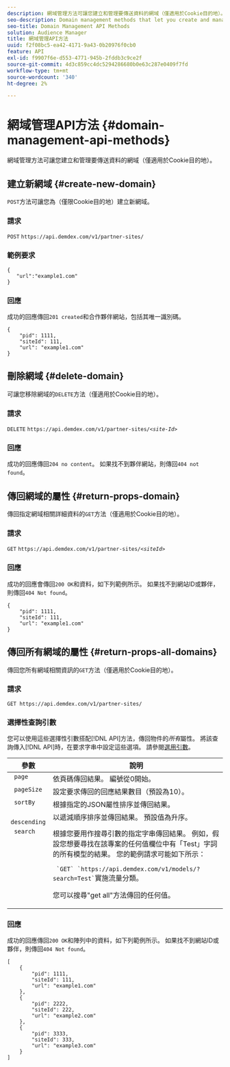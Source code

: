 ```yaml
---
description: 網域管理方法可讓您建立和管理要傳送資料的網域（僅適用於Cookie目的地）。
seo-description: Domain management methods that let you create and manage the domains to which you want to send data (for cookie destinations only).
seo-title: Domain Management API Methods
solution: Audience Manager
title: 網域管理API方法
uuid: f2f08bc5-ea42-4171-9a43-0b20976f0cb0
feature: API
exl-id: f9907f6e-d553-4771-945b-2fddb3c9ce2f
source-git-commit: 4d3c859cc4dc5294286680b0e63c287e0409f7fd
workflow-type: tm+mt
source-wordcount: '340'
ht-degree: 2%

---
```


# 網域管理API方法 {#domain-management-api-methods}

網域管理方法可讓您建立和管理要傳送資料的網域（僅適用於Cookie目的地）。

<!-- c_partner_site.xml -->

## 建立新網域 {#create-new-domain}

`POST`方法可讓您為（僅限Cookie目的地）建立新網域。

<!-- r_post_new_partner_site.xml -->

### 請求

`POST` `https://api.demdex.com/v1/partner-sites/`

### 範例要求

```
{
   "url":"example1.com"
}
```

### 回應

成功的回應傳回`201 created`和合作夥伴網站，包括其唯一識別碼。

```
{
    "pid": 1111,
    "siteId": 111,
    "url": "example1.com"
}
```

## 刪除網域 {#delete-domain}

可讓您移除網域的`DELETE`方法（僅適用於Cookie目的地）。

<!-- r_delete_partner_site.xml -->

### 請求

`DELETE` `https://api.demdex.com/v1/partner-sites/`*`<site-Id>`*

### 回應

成功的回應傳回`204 no content`。 如果找不到夥伴網站，則傳回`404 not found`。

## 傳回網域的屬性 {#return-props-domain}

傳回指定網域相關詳細資料的`GET`方法（僅適用於Cookie目的地）。

<!-- r_get_partner_site.xml -->

### 請求

`GET` `https://api.demdex.com/v1/partner-sites/`*`<siteId>`*

### 回應

成功的回應會傳回`200 OK`和資料，如下列範例所示。 如果找不到網站ID或夥伴，則傳回`404 Not found`。

```
{
    "pid": 1111,
    "siteId": 111,
    "url": "example1.com"
}
```

## 傳回所有網域的屬性 {#return-props-all-domains}

傳回您所有網域相關資訊的`GET`方法（僅適用於Cookie目的地）。

<!-- r_get_partner_sites.xml -->

### 請求

`GET https://api.demdex.com/v1/partner-sites/`

### 選擇性查詢引數

您可以使用這些選擇性引數搭配[!DNL API]方法，傳回物件的&#x200B;*所有*&#x200B;屬性。 將該查詢傳入[!DNL API]時，在要求字串中設定這些選項。 請參閱[選用引數](../../api/rest-api-main/aam-api-getting-started.md#optional-api-query-parameters)。

<table id="table_B05A8EE22C9A4C72B84A8479E1AB7D0A"> 
 <thead> 
  <tr> 
   <th colname="col1" class="entry"> 參數 </th> 
   <th colname="col2" class="entry"> 說明 </th> 
  </tr>
 </thead>
 <tbody> 
  <tr valign="top"> 
   <td colname="col1"><code> page</code> </td> 
   <td colname="col2"> 依頁碼傳回結果。 編號從0開始。 </td> 
  </tr> 
  <tr valign="top"> 
   <td colname="col1"><code> pageSize</code> </td> 
   <td colname="col2"> 設定要求傳回的回應結果數目（預設為10）。 </td>
  </tr>
  <tr valign="top"> 
   <td colname="col1"><code> sortBy</code> </td> 
   <td colname="col2"> 根據指定的JSON屬性排序並傳回結果。 </td>
  </tr>
  <tr valign="top"> 
   <td colname="col1"><code> descending</code> </td>
   <td colname="col2"> 以遞減順序排序並傳回結果。 預設值為升序。 </td>
  </tr>
  <tr valign="top">
   <td colname="col1"><code> search</code> </td>
   <td colname="col2">根據您要用作搜尋引數的指定字串傳回結果。 例如，假設您想要尋找在該專案的任何值欄位中有「Test」字詞的所有模型的結果。 您的範例請求可能如下所示： <p><code> `GET` `https://api.demdex.com/v1/models/?search=Test`</code>實施流量分類。 </p> <p>您可以搜尋"get all"方法傳回的任何值。 </p> </td>
  </tr> 
 </tbody> 
</table>

### 回應

成功的回應傳回`200 OK`和陣列中的資料，如下列範例所示。 如果找不到網站ID或夥伴，則傳回`404 Not found`。

```
[
    {
        "pid": 1111,
        "siteId": 111,
        "url": "example1.com"
    },
    {
        "pid": 2222,
        "siteId": 222,
        "url": "example2.com"
    },
    {
        "pid": 3333,
        "siteId": 333,
        "url": "example3.com"
    }
]
```
